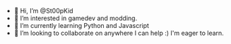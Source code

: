 - 👋 Hi, I’m @St00pKid
- 👀 I’m interested in gamedev and modding.
- 🌱 I’m currently learning Python and Javascript
- 💞️ I’m looking to collaborate on anywhere I can help :) I'm eager to learn.

